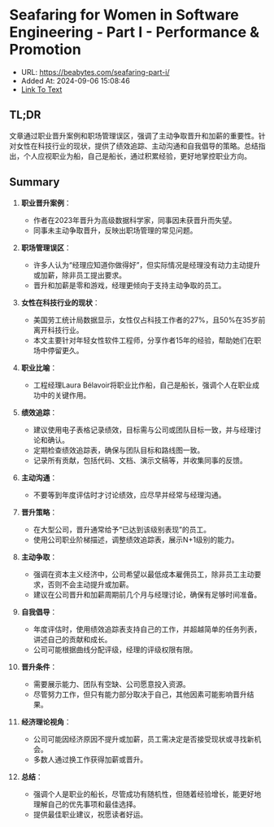 # Seafaring for Women in Software Engineering - Part I - Performance & Promotion
- URL: https://beabytes.com/seafaring-part-i/
- Added At: 2024-09-06 15:08:46
- [Link To Text](2024-09-06-seafaring-for-women-in-software-engineering---part-i---performance-&-promotion_raw.md)

## TL;DR
文章通过职业晋升案例和职场管理误区，强调了主动争取晋升和加薪的重要性。针对女性在科技行业的现状，提供了绩效追踪、主动沟通和自我倡导的策略。总结指出，个人应视职业为船，自己是船长，通过积累经验，更好地掌控职业方向。

## Summary
1. **职业晋升案例**：
   - 作者在2023年晋升为高级数据科学家，同事因未获晋升而失望。
   - 同事未主动争取晋升，反映出职场管理的常见问题。

2. **职场管理误区**：
   - 许多人认为“经理应知道你做得好”，但实际情况是经理没有动力主动提升或加薪，除非员工提出要求。
   - 晋升和加薪是零和游戏，经理更倾向于支持主动争取的员工。

3. **女性在科技行业的现状**：
   - 美国劳工统计局数据显示，女性仅占科技工作者的27%，且50%在35岁前离开科技行业。
   - 本文主要针对年轻女性软件工程师，分享作者15年的经验，帮助她们在职场中停留更久。

4. **职业比喻**：
   - 工程经理Laura Bélavoir将职业比作船，自己是船长，强调个人在职业成功中的关键作用。

5. **绩效追踪**：
   - 建议使用电子表格记录绩效，目标需与公司或团队目标一致，并与经理讨论和确认。
   - 定期检查绩效追踪表，确保与团队目标和路线图一致。
   - 记录所有贡献，包括代码、文档、演示文稿等，并收集同事的反馈。

6. **主动沟通**：
   - 不要等到年度评估时才讨论绩效，应尽早并经常与经理沟通。

7. **晋升策略**：
   - 在大型公司，晋升通常给予“已达到该级别表现”的员工。
   - 使用公司职业阶梯描述，调整绩效追踪表，展示N+1级别的能力。

8. **主动争取**：
   - 强调在资本主义经济中，公司希望以最低成本雇佣员工，除非员工主动要求，否则不会主动提升或加薪。
   - 建议在公司晋升和加薪周期前几个月与经理讨论，确保有足够时间准备。

9. **自我倡导**：
   - 年度评估时，使用绩效追踪表支持自己的工作，并超越简单的任务列表，讲述自己的贡献和成长。
   - 公司可能根据曲线分配评级，经理的评级权限有限。

10. **晋升条件**：
    - 需要展示能力、团队有空缺、公司愿意投入资源。
    - 尽管努力工作，但只有能力部分取决于自己，其他因素可能影响晋升结果。

11. **经济理论视角**：
    - 公司可能因经济原因不提升或加薪，员工需决定是否接受现状或寻找新机会。
    - 多数人通过换工作获得加薪或晋升。

12. **总结**：
    - 强调个人是职业的船长，尽管成功有随机性，但随着经验增长，能更好地理解自己的优先事项和最佳选择。
    - 提供最佳职业建议，祝愿读者好运。
